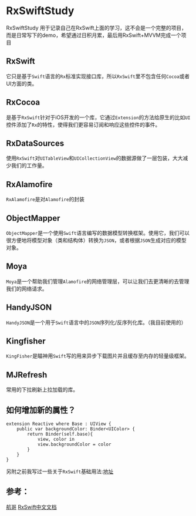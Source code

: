 # RxSwiftStudy
RxSwiftStudy 用于记录自己在RxSwift上面的学习，这不会是一个完整的项目，而是日常写下的demo，希望通过日积月累，最后用RxSwift+MVVM完成一个项目


## RxSwift
它只是基于`Swift`语言的`Rx`标准实现接口库，所以`RxSwift`里不包含任何`Cocoa`或者UI方面的类。
## RxCocoa
是基于`RxSwift`针对于iOS开发的一个库，它通过`Extension`的方法给原生的比如`UI`控件添加了`Rx`的特性，使得我们更容易订阅和响应这些控件的事件。
## RxDataSources
使用`RxSwift`对`UITableView`和`UICollectionView`的数据源做了一层包装，大大减少我们的工作量。
## RxAlamofire
`RxAlamofire`是对`Alamofire`的封装
## ObjectMapper
`ObjectMapper`是一个使用`Swift`语言编写的数据模型转换框架。使用它，我们可以很方便地将模型对象（类和结构体）转换为`JSON`，或者根据`JSON`生成对应的模型对象。
## Moya 
`Moya`是一个帮助我们管理`Alamofire`的网络管理层，可以让我们去更清晰的去管理我们的网络请求。
## HandyJSON
`HandyJSON`是一个用于`Swift`语言中的`JSON`序列化/反序列化库。（我目前使用的）
## Kingfisher
`KingFisher`是瞄神用`Swift`写的用来异步下载图片并且缓存至内存的轻量级框架。
## MJRefresh
常用的下拉刷新上拉加载的库。



## 如何增加新的属性？
```
extension Reactive where Base : UIView {
    public var backgroundColor: Binder<UIColor> {
        return Binder(self.base){
            view, color in
            view.backgroundColor = color
        }
    }
}
```

另附之前我写过一些关于`RxSwift`基础用法:[地址](https://www.jianshu.com/p/cb5d37116dd2)

## 参考：
[航哥](http://www.hangge.com/)
[RxSwift中文文档](https://beeth0ven.github.io/RxSwift-Chinese-Documentation/)
